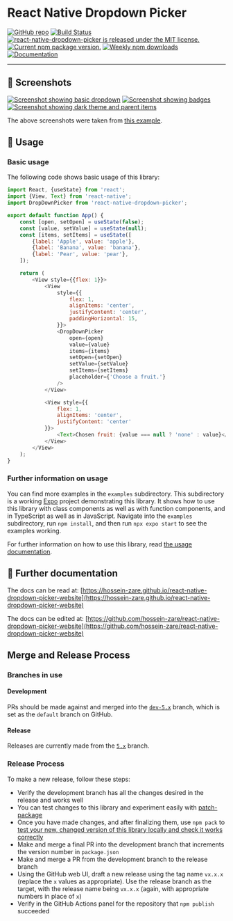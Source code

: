# React Native Dropdown Picker

[![GitHub repo](https://img.shields.io/badge/GitHub_repo-grey?logo=github)](https://github.com/hossein-zare/react-native-dropdown-picker)
[![Build Status](https://img.shields.io/endpoint.svg?url=https%3A%2F%2Factions-badge.atrox.dev%2Fhossein-zare%2Freact-native-dropdown-picker%2Fbadge%3Fref%3Ddev-5.x&style=flat)](https://actions-badge.atrox.dev/hossein-zare/react-native-dropdown-picker/goto?ref=dev-5.x)
[![react-native-dropdown-picker is released under the MIT license.](https://img.shields.io/github/license/hossein-zare/react-native-dropdown-picker)](https://github.com/hossein-zare/react-native-dropdown-picker/blob/dev-5.x/LICENSE)
[![Current npm package version.](https://img.shields.io/npm/v/react-native-dropdown-picker?color=brightgreen&label=npm%20package)](https://www.npmjs.org/package/react-native-dropdown-picker)
[![Weekly npm downloads](https://img.shields.io/npm/dw/react-native-dropdown-picker)](https://www.npmjs.org/package/react-native-dropdown-picker)
[![Documentation](https://img.shields.io/badge/Documentation-grey)](https://hossein-zare.github.io/react-native-dropdown-picker-website/docs)

---

## 📱 Screenshots

[![Screenshot showing basic dropdown](.github/assets/images/screenshots/basic.png)](https://raw.githubusercontent.com/hossein-zare/react-native-dropdown-picker/dev-5.x/.github/assets/images/screenshots/basic_full.png)
[![Screenshot showing badges](.github/assets/images/screenshots/badges.png)](https://raw.githubusercontent.com/hossein-zare/react-native-dropdown-picker/dev-5.x/.github/assets/images/screenshots/badges_full.png)
[![Screenshot showing dark theme and parent items](.github/assets/images/screenshots/dark_theme_parent_items.png)](https://raw.githubusercontent.com/hossein-zare/react-native-dropdown-picker/dev-5.x/.github/assets/images/screenshots/dark_theme_parent_items_full.png)

The above screenshots were taken
from [this example](https://snack.expo.dev/8mHmLfcZf).

## 👋 Usage

### Basic usage

The following code shows basic usage of this library:

```javascript
import React, {useState} from 'react';
import {View, Text} from 'react-native';
import DropDownPicker from 'react-native-dropdown-picker';

export default function App() {
    const [open, setOpen] = useState(false);
    const [value, setValue] = useState(null);
    const [items, setItems] = useState([
        {label: 'Apple', value: 'apple'},
        {label: 'Banana', value: 'banana'},
        {label: 'Pear', value: 'pear'},
    ]);

    return (
        <View style={{flex: 1}}>
            <View
                style={{
                    flex: 1,
                    alignItems: 'center',
                    justifyContent: 'center',
                    paddingHorizontal: 15,
                }}>
                <DropDownPicker
                    open={open}
                    value={value}
                    items={items}
                    setOpen={setOpen}
                    setValue={setValue}
                    setItems={setItems}
                    placeholder={'Choose a fruit.'}
                />
            </View>

            <View style={{
                flex: 1,
                alignItems: 'center',
                justifyContent: 'center'
            }}>
                <Text>Chosen fruit: {value === null ? 'none' : value}</Text>
            </View>
        </View>
    );
}
```

### Further information on usage

You can find more examples in the `examples` subdirectory. This subdirectory is
a working [Expo](https://github.com/expo/expo) project demonstrating this
library. It shows how to use this library with class components as well as with
function components, and in TypeScript as well as in JavaScript. Navigate into
the `examples` subdirectory, run `npm install`, and then run `npx expo start` to
see the examples working.

For further information on how to use this library,
read [the usage documentation](https://hossein-zare.github.io/react-native-dropdown-picker-website/docs/usage).

## 📄 Further documentation

The docs can be read
at: [https://hossein-zare.github.io/react-native-dropdown-picker-website](https://hossein-zare.github.io/react-native-dropdown-picker-website)

The docs can be edited
at: [https://github.com/hossein-zare/react-native-dropdown-picker-website](https://github.com/hossein-zare/react-native-dropdown-picker-website)

## Merge and Release Process

### Branches in use

#### Development

PRs should be made against and merged into
the [`dev-5.x`](https://github.com/hossein-zare/react-native-dropdown-picker)
branch, which is set as the `default` branch on GitHub.

#### Release

Releases are currently made from
the [`5.x`](https://github.com/hossein-zare/react-native-dropdown-picker/tree/5.x)
branch.

### Release Process

To make a new release, follow these steps:

* Verify the development branch has all the changes desired in the release and
  works well
* You can test changes to this library and experiment easily
  with [patch-package](https://www.npmjs.com/package/patch-package)
* Once you have made changes, and after finalizing them, use `npm pack`
  to [test your new, changed version of this library locally and check it works correctly](https://dev.to/scooperdev/use-npm-pack-to-test-your-packages-locally-486e)
* Make and merge a final PR into the development branch that increments the
  version number in `package.json`
* Make and merge a PR from the development branch to the release branch
* Using the GitHub web UI, draft a new release using the tag name `vx.x.x`
  (replace the `x` values as appropriate). Use the release branch as the
  target, with the release name being `vx.x.x` (again, with appropriate
  numbers in place of `x`)
* Verify in the GitHub Actions panel for the repository that `npm publish`
  succeeded

[//]: # (TODO: make templates for pull requests and issues, and CONTRIBUTING.md
    include check people read docs and past issues before submitting new issues
    ensure PRs tested with npm pack: https://dev.to/scooperdev/use-npm-pack-to-test-your-packages-locally-486e
)
